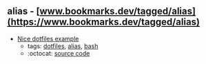 alias - [www.bookmarks.dev/tagged/alias](https://www.bookmarks.dev/tagged/alias)
---
* [Nice dotfiles example](https://github.com/jessfraz/dotfiles)
    * tags: [dotfiles](../tagged/dotfiles.md), [alias](../tagged/alias.md), [bash](../tagged/bash.md)
    * :octocat: [source code](https://github.com/jessfraz/dotfiles)
